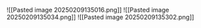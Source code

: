 ![[Pasted image 20250209135016.png]]
![[Pasted image 20250209135034.png]]
![[Pasted image 20250209135302.png]]
